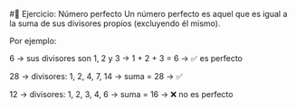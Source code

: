 #🔢 Ejercicio: Número perfecto
Un número perfecto es aquel que es igual a la suma de sus divisores propios (excluyendo él mismo).

Por ejemplo:

6 → sus divisores son 1, 2 y 3 → 1 + 2 + 3 = 6 → ✅ es perfecto

28 → divisores: 1, 2, 4, 7, 14 → suma = 28 → ✅

12 → divisores: 1, 2, 3, 4, 6 → suma = 16 → ❌ no es perfecto